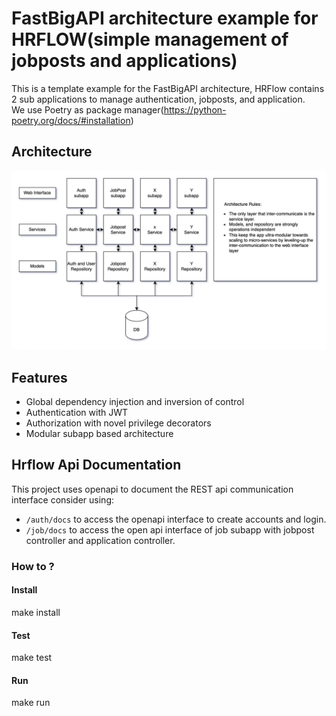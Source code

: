 # FastBigAPI architecture example for HRFLOW(simple management of jobposts and applications)

This is a template example for the FastBigAPI architecture, HRFlow contains 2 sub applications to manage authentication, jobposts, and application.  
We use Poetry as package manager(https://python-poetry.org/docs/#installation)

## Architecture
![alt FastBigApi architecture](assets/architecture.png)

## Features
* Global dependency injection and inversion of control
* Authentication with JWT
* Authorization with novel privilege decorators
* Modular subapp based architecture

## Hrflow Api Documentation 
This project uses openapi to document the REST api communication interface consider using: 
* `/auth/docs` to access the openapi interface to create accounts and login. 
* `/job/docs` to access the open api interface of job subapp with jobpost controller and application controller.

### How to ?

#### Install

make install

#### Test
make test

#### Run
make run